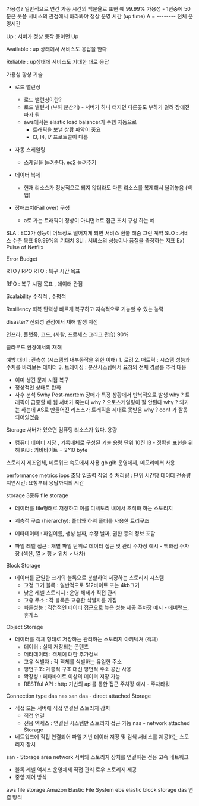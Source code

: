 가용성?
일반적으로 연간 가동 시간의 백분율로 표현 예 99.99% 가용성 - 1년중에 50분은 못씀
서비스의 관점에서 바라봐야 
    정상 운영 시간 (up time)
A = --------
    전체 운영시간 

Up : 서버가 정상 동작 중이면 Up

Available : up 상태에서 서비스도 응답을 한다

Reliable : up상태에 서비스도 기대한 대로 응답



가용성 향상 기술 
- 로드 밸런싱
  - 로드 밸런싱이란? 
  - 로드 밸런서 (부하 분산기) - 서버가 하나 터지면 다른곳도 부하가 걸려 장애전파가 됨
  - aws에서는 elastic load balancer가 수행 자동으로 
    - 트래픽을 보낼 상황 파악이 중요 
    - l3, l4, l7 프로토콜이 다름 

- 자동 스케일링
  - 스케일을 늘려준다. ec2 늘려주기
- 데이터 복제
  - 현재 리소스가 정상적으로 되지 않더라도 다른 리소스를 복제해서 올려놓음 (백업)
- 장애조치(Fail over) 구성 
  - a로 가는 트래픽이 정상이 아니면 b로 접근 조치 구성 하는 예


SLA : EC2가 성능이 어느정도 떨어지게 되면 서비스 환불 해줌 그런 계약 
SLO : 서비스 수준 목표 99.99%의 기대치 
SLI : 서비스의 성능이나 품질을 측정하는 지표 
Ex) Pulse of Netflix

Error Budget



RTO / RPO 
RTO : 복구 시간 목표 

RPO : 복구 시점 목표 , 데이터 관점


Scalability 
수직적 , 수평적 

Resiliency 
회복 탄력성 
빠르게 복구하고 지속적으로 기능할 수 있는 능력 

disaster?
신뢰성 관점에서 재해 발생 지점

인프라, 플랫폼, 코드, (사람, 프로세스 그리고 관습) 90%

클라우드 환경에서의 재해 

예방 
대비 : 관측성 (시스템의 내부동작을 위한 이해)
    1. 로깅
    2. 매트릭 : 시스템 성능과 수치를 바라보는 데이터 
    3. 트레이싱 : 분산시스템에서 요청의 전체 경로를 추적 
대응
  - 이미 생긴 문제 시점 
복구
  - 정상적인 상태로 
완화
  - 사후 분석 5why Post-mortem
    장애가 특정 상황에서 반복적으로 발생 
    why ? 트래픽이 급증할 때 웹 서버가 죽는다
    why ? 오토스케일링이 잘 안된다
    why ? 되기는 하는데 AS로 만들어진 리소스가 트래픽을 제대로 못받음
    why ? conf 가 잘못 되어있었음 

Storage 
서버가 있으면 컴퓨팅 리소스가 있다.
용량 
 - 컴퓨터 데이터 저장 , 기록매체로 구성된 기술
용량 단위 10진
IB  - 정확한 표현을 위해 
KiB : 키비바이트 = 2^10 byte

스토리지 제조업체, 네트워크 속도에서 사용 gb
gib 운영체제, 메모리에서 사용 

performance metrics 
iops 초당 입출력 작업 수
처리량 : 단위 시간당 데이터 전송량
지연시간: 요청부터 응답까지의 시간

storage 3종류
file storage
-  데이터를 file형태로 저장하고 이를 디렉토리 내에서 조직화 하는 스토리지 

  -  계층적 구조 (hierarchy): 폴더와 하위 폴더를 사용한 트리구조
  -  메타데이터 : 파일이름, 생성 날짜, 수정 날짜, 권한 등의 정보 포함
  -  파일 레벨 접근  : 개별 파일 단위로 데이터 접근 및 관리
주차장 예시 - 백화점 주차장 (섹션, 열 > 행 > 위치 > 내차)

Block Storage 
- 데이터를 균일한 크기의 블록으로 분할하여 저장하는 스토리지 시스템
  - 고정 크기 블록 : 일반적으로 512바이트 또는 4kb크기 
  - 낮은 레벨 스토리지 : 운영 체제가 직접 관리
  - 고유 주소 : 각 블록은 고유한 식별자를 가짐
  - 빠른성능 : 직접적인 데이터 접근으로 높은 성능 제공
주차장 예시 - 에버랜드, 휴게소 

Object Storage 
- 데이터를 객체 형태로 저장하는 관리하는 스토리지 아키텍처 (객체)
  - 데이터 : 실제 저장되는 콘텐츠 
  - 메타데이터 : 객체에 대한 추가정보
  - 고유 식별자 : 각 객체를 식별하는 유일한 주소
  - 평면구조: 계층적 구조 대신 평면적 주소 공간 사용
  - 확장성 : 페타바이트 이상의 데이터 저장 가능
  - RESTful API : http 기반의 api를 통한 접근
주차장 예시 - 주차타워 

Connection type
das nas san 
das - direct attached Storage 
- 직접 또는 서버에 직접 연결된 스토리지 장치
  - 직접 연결
  - 전용 엑세스 : 연결된 시스템만 스토리지 접근 가능
nas - network attached Storage
- 네트워크에 직접 연결되어 파일 기반 데이터 저장 및 검색 서비스를 제공하는 스토리지 장치

san - Storage area network
서버와 스토리지 장치를 연결하는 전용 고속 네트워크 
- 블록 레벨 액세스 운영체제 직접 관리 로우 스토리지 제공
- 중앙 제어 방식

aws file storage Amazon Elastic File System
ebs elastic block storage 
das 연결 방식